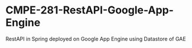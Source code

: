 # CMPE-281-RestAPI-Google-App-Engine
RestAPI in Spring deployed on Google App Engine using Datastore of GAE
